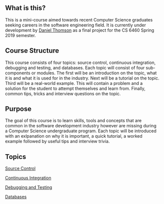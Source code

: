 ## What is this?
This is a mini-course aimed towards recent Computer Science graduates seeking careers in the software engineering field. It is currently under development by [Daniel Thomson](https://github.com/d-thomson) as a final project for the CS 6460 Spring 2019 semester.

## Course Structure
This course consists of four topics: source control, continuous integration, debugging and testing, and databases. Each topic will consist of four sub-components or modules. The first will be an introduction on the topic, what it is and what it is used for in the industry. Next will be a tutorial on the topic. Third will be a real-world example. This will contain a problem and a solution for the student to attempt themselves and learn from. Finally, common tips, tricks and interview questions on the topic.

## Purpose
The goal of this course is to learn skills, tools and concepts that are common in the software development industry however are missing during a Computer Science undergraduate program. Each topic will be introduced with an exlpanation on why it is important, a quick tutorial, a worked example followed by useful tips and interview trivia.


## Topics
[Source Control](topics/source_control.md)

[Continuous Integration](topics/ci_cd.md)

[Debugging and Testing](topics/testing_debugging.md)

[Databases](topics/databases.md)
